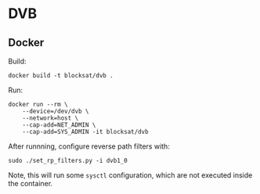 # DVB

## Docker

Build:

```
docker build -t blocksat/dvb .
```

Run:

```
docker run --rm \
	--device=/dev/dvb \
	--network=host \
	--cap-add=NET_ADMIN \
	--cap-add=SYS_ADMIN -it blocksat/dvb
```

After runnning, configure reverse path filters with:

```
sudo ./set_rp_filters.py -i dvb1_0
```

Note, this will run some `sysctl` configuration, which are not executed inside
the container.
